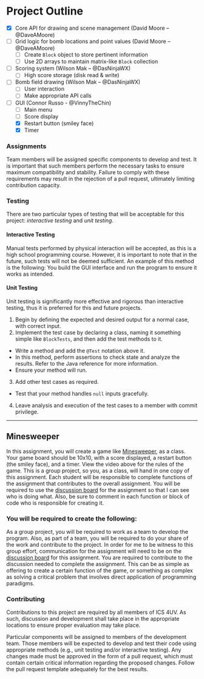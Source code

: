 # Project Outline
- [x] Core API for drawing and scene management (David Moore – @DaveAMoore)
- [ ] Grid logic for bomb locations and point values (David Moore – @DaveAMoore)
  - [ ] Create `Block` object to store pertinent information
  - [ ] Use 2D arrays to maintain matrix-like `Block` collection
- [ ] Scoring system (Wilson Mak – @DasNinjaWX)
  - [ ] High score storage (disk read & write)
- [ ] Bomb field drawing (Wilson Mak – @DasNinjaWX)
  - [ ] User interaction
  - [ ] Make appropriate API calls
- [ ] GUI (Connor Russo - @VinnyTheChin)
  - [ ] Main menu
  - [ ] Score display
  - [x] Restart button (smiley face)
  - [x] Timer

### Assignments
Team members will be assigned specific components to develop and test. It is important that such members perform the necessary tasks to ensure maximum compatibility and stability. Failure to comply with these requirements may result in the rejection of a pull request, ultimately limiting contribution capacity.

### Testing
There are two particular types of testing that will be acceptable for this project: *interactive testing* and *unit testing*.

#### Interactive Testing
Manual tests performed by physical interaction will be accepted, as this is a high school programming course. However, it is important to note that in the future, such tests will not be deemed sufficient. An example of this method is the following: You build the GUI interface and run the program to ensure it works as intended.

#### Unit Testing
Unit testing is significantly more effective and rigorous than interactive testing, thus it is preferred for this and future projects.

1. Begin by defining the expected and desired output for a normal case, with correct input.
2. Implement the test case by declaring a class, naming it something simple like `BlockTests`, and then add the test methods to it.
  - Write a method and add the `@Test` notation above it.
  - In this method, perform assertions to check state and analyze the results. Refer to the Java reference for more information.
  - Ensure your method will run.
3. Add other test cases as required.
  - Test that your method handles `null` inputs gracefully.
4. Leave analysis and execution of the test cases to a member with commit privilege.

----
## Minesweeper
In this assignment, you will create a game like [Minesweeper](https://youtu.be/MPKXNLkDz10), as a class. Your game board should be 10x10, with a score displayed, a restart button (the smiley face), and a timer. View the video above for the rules of the game. This is a group project, so you, as a class, will hand in one copy of this assignment. Each student will be responsible to complete functions of the assignment that contributes to the overall assignment. You will be required to use the [discussion board](https://npsc.elearningontario.ca/d2l/common/dialogs/quickLink/quickLink.d2l?ou=11974765&type=discuss&rcode=eLO-18841663) for the assignment so that I can see who is doing what. Also, be sure to comment in each function or block of code who is responsible for creating it.

### You will be required to create the following:
As a group project, you will be required to work as a team to develop the program. Also, as part of a team, you will be required to do your share of the work and contribute to the project. In order for me to be witness to this group effort, communication for the assignment will need to be on the [discussion board](https://npsc.elearningontario.ca/d2l/common/dialogs/quickLink/quickLink.d2l?ou=11974765&type=discuss&rcode=eLO-18841663) for this assignment. You are required to contribute to the discussion needed to complete the assignment. This can be as simple as offering to create a certain function of the game, or something as complex as solving a critical problem that involves direct application of programming paradigms.

### Contributing
Contributions to this project are required by all members of ICS 4UV. As such, discussion and development shall take place in the appropriate locations to ensure proper evaluation may take place.

Particular components will be assigned to members of the development team. Those members will be expected to develop and test their code using appropriate methods (e.g., unit testing and/or interactive testing). Any changes made must be approved in the form of a pull request, which must contain certain critical information regarding the proposed changes. Follow the pull request template adequately for the best results.
